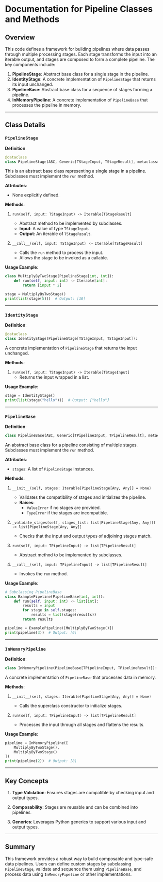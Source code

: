 
# Documentation for Pipeline Classes and Methods

## Overview
This code defines a framework for building pipelines where data passes through multiple processing stages. Each stage transforms the input into an iterable output, and stages are composed to form a complete pipeline. The key components include:

1. **PipelineStage**: Abstract base class for a single stage in the pipeline.
2. **IdentityStage**: A concrete implementation of `PipelineStage` that returns its input unchanged.
3. **PipelineBase**: Abstract base class for a sequence of stages forming a pipeline.
4. **InMemoryPipeline**: A concrete implementation of `PipelineBase` that processes the pipeline in memory.

---

## Class Details

### `PipelineStage`
**Definition**:
```python
@dataclass
class PipelineStage(ABC, Generic[TStageInput, TStageResult], metaclass=TypeAnnotatedMeta):
```
This is an abstract base class representing a single stage in a pipeline. Subclasses must implement the `run` method.

**Attributes**:
- None explicitly defined.

**Methods**:
1. `run(self, input: TStageInput) -> Iterable[TStageResult]`
   - Abstract method to be implemented by subclasses.
   - **Input**: A value of type `TStageInput`.
   - **Output**: An iterable of `TStageResult`.

2. `__call__(self, input: TStageInput) -> Iterable[TStageResult]`
   - Calls the `run` method to process the input.
   - Allows the stage to be invoked as a callable.

**Usage Example**:
```python
class MultiplyByTwoStage(PipelineStage[int, int]):
    def run(self, input: int) -> Iterable[int]:
        return [input * 2]

stage = MultiplyByTwoStage()
print(list(stage(5)))  # Output: [10]
```

---

### `IdentityStage`
**Definition**:
```python
@dataclass
class IdentityStage(PipelineStage[TStageInput, TStageInput]):
```
A concrete implementation of `PipelineStage` that returns the input unchanged.

**Methods**:
1. `run(self, input: TStageInput) -> Iterable[TStageInput]`
   - Returns the input wrapped in a list.

**Usage Example**:
```python
stage = IdentityStage()
print(list(stage("hello")))  # Output: ["hello"]
```

---

### `PipelineBase`
**Definition**:
```python
class PipelineBase(ABC, Generic[TPipelineInput, TPipelineResult], metaclass=TypeAnnotatedMeta):
```
An abstract base class for a pipeline consisting of multiple stages. Subclasses must implement the `run` method.

**Attributes**:
- `stages`: A list of `PipelineStage` instances.

**Methods**:
1. `__init__(self, stages: Iterable[PipelineStage[Any, Any]] = None)`
   - Validates the compatibility of stages and initializes the pipeline.
   - **Raises**:
     - `ValueError` if no stages are provided.
     - `TypeError` if the stages are incompatible.

2. `_validate_stages(self, stages_list: list[PipelineStage[Any, Any]]) -> list[PipelineStage[Any, Any]]`
   - Checks that the input and output types of adjoining stages match.

3. `run(self, input: TPipelineInput) -> list[TPipelineResult]`
   - Abstract method to be implemented by subclasses.

4. `__call__(self, input: TPipelineInput) -> list[TPipelineResult]`
   - Invokes the `run` method.

**Usage Example**:
```python
# Subclassing PipelineBase
class ExamplePipeline(PipelineBase[int, int]):
    def run(self, input: int) -> list[int]:
        results = input
        for stage in self.stages:
            results = list(stage(results))
        return results

pipeline = ExamplePipeline([MultiplyByTwoStage()])
print(pipeline(3))  # Output: [6]
```

---

### `InMemoryPipeline`
**Definition**:
```python
class InMemoryPipeline(PipelineBase[TPipelineInput, TPipelineResult]):
```
A concrete implementation of `PipelineBase` that processes data in memory.

**Methods**:
1. `__init__(self, stages: Iterable[PipelineStage[Any, Any]] = None)`
   - Calls the superclass constructor to initialize stages.

2. `run(self, input: TPipelineInput) -> list[TPipelineResult]`
   - Processes the input through all stages and flattens the results.

**Usage Example**:
```python
pipeline = InMemoryPipeline([
    MultiplyByTwoStage(),
    MultiplyByTwoStage()
])
print(pipeline(2))  # Output: [8]
```

---

## Key Concepts
1. **Type Validation**: Ensures stages are compatible by checking input and output types.

2. **Composability**: Stages are reusable and can be combined into pipelines.

3. **Generics**: Leverages Python generics to support various input and output types.

---

## Summary
This framework provides a robust way to build composable and type-safe data pipelines. Users can define custom stages by subclassing `PipelineStage`, validate and sequence them using `PipelineBase`, and process data using `InMemoryPipeline` or other implementations.
